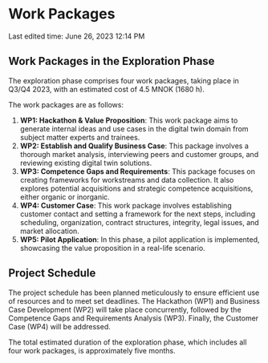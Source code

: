 # Work Packages

Last edited time: June 26, 2023 12:14 PM

## Work Packages in the Exploration Phase

The exploration phase comprises four work packages, taking place in Q3/Q4 2023, with an estimated cost of 4.5 MNOK (1680 h).

The work packages are as follows:

1. **WP1: Hackathon & Value Proposition**: This work package aims to generate internal ideas and use cases in the digital twin domain from subject matter experts and trainees.
2. **WP2: Establish and Qualify Business Case**: This package involves a thorough market analysis, interviewing peers and customer groups, and reviewing existing digital twin solutions.
3. **WP3: Competence Gaps and Requirements**: This package focuses on creating frameworks for workstreams and data collection. It also explores potential acquisitions and strategic competence acquisitions, either organic or inorganic.
4. **WP4: Customer Case**: This work package involves establishing customer contact and setting a framework for the next steps, including scheduling, organization, contract structures, integrity, legal issues, and market allocation.
5. **WP5: Pilot Application**: In this phase, a pilot application is implemented, showcasing the value proposition in a real-life scenario.

## Project Schedule

The project schedule has been planned meticulously to ensure efficient use of resources and to meet set deadlines. The Hackathon (WP1) and Business Case Development (WP2) will take place concurrently, followed by the Competence Gaps and Requirements Analysis (WP3). Finally, the Customer Case (WP4) will be addressed.

The total estimated duration of the exploration phase, which includes all four work packages, is approximately five months.